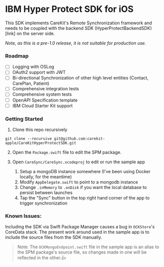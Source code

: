 # IBM Hyper Protect SDK for iOS

This SDK implements CareKit's Remote Synchronization framework and needs to be coupled with the backend SDK (HyperProtectBackendSDK)[link] on the server side.

_Note, as this is a pre-1.0 release, it is not suitable for production use._

### Roadmap

- [ ] Logging with OSLog
- [ ] OAuth2 support with JWT
- [ ] Bi-directional Synchronization of other high level entities (Contact, CarePlan, Patient)
- [ ] Comprehensive integration tests
- [ ] Comprehensive system tests
- [ ] OpenAPI Specification template
- [ ] IBM Cloud Starter Kit support

### Getting Started

1. Clone this repo recursively

```
git clone --recursive git@github.com:carekit-apple/CareKitHyperProtectSDK.git
```

2. Open the `Package.swift` file to edit the SPM package.

3. Open `CareSync/CareSync.xcodeproj` to edit or run the sample app
   1. Setup a mongoDB instance somewhere (I've been using Docker locally, for the meantime)
   2. Modify `AppDelegate.swift` to point to a mongodb instance
   3. Change `.inMemory` to `.onDisk` if you want the local database to persist between launches
   4. Tap the "Sync" button in the top right hand corner of the app to trigger synchronization

### Known Issues:

Including the SDK via Swift Package Manager causes a bug in `OCKStore`'s CoreData stack. The present work around used in the sample app is to include the source files from the SDK manually.

> Note: The `OCKMongoEndpoint.swift` file in the sample app is an alias to the SPM package's source file, so changes made in one will be reflected in the other.👍
